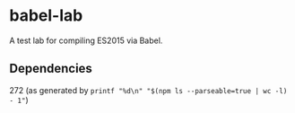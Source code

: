 babel-lab
=========
A test lab for compiling ES2015 via Babel.

Dependencies
------------
272 (as generated by `printf "%d\n" "$(npm ls --parseable=true | wc -l) - 1"`)
